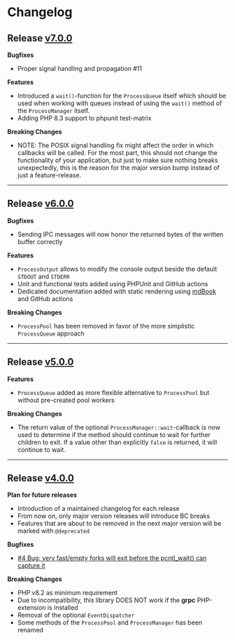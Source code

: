 # Changelog

## Release [v7.0.0](https://github.com/sweikenb/pcntl/releases/tag/v7.0.0)

**Bugfixes**

- Proper signal handling and propagation #11

**Features**

- Introduced a `wait()`-function for the `ProcessQueue` itself which should be used when working with queues instead
  of using the `wait()` method of the `ProcessManager` itself.
- Adding PHP 8.3 support to phpunit test-matrix

**Breaking Changes**

- NOTE: The POSIX signal handling fix might affect the order in which callbacks will be called.
  For the most part, this should not change the functionality of your application, but just to make sure nothing breaks
  unexpectedly, this is the reason for the major version bump instead of just a feature-release.

* * *

## Release [v6.0.0](https://github.com/sweikenb/pcntl/releases/tag/v6.0.0)

**Bugfixes**

- Sending IPC messages will now honor the returned bytes of the written buffer correctly

**Features**

- `ProcessOutput` allows to modify the console output beside the default `STDOUT` and `STDERR`
- Unit and functional tests added using PHPUnit and GitHub actions
- Dedicated documentation added with static rendering using [mdBook](https://rust-lang.github.io/mdBook/) and GitHub
  actions

**Breaking Changes**

- `ProcessPool` has been removed in favor of the more simplistic `ProcessQueue` approach

* * *

## Release [v5.0.0](https://github.com/sweikenb/pcntl/releases/tag/v5.0.0)

**Features**

- `ProcessQueue` added as more flexible alternative to `ProcessPool` but without pre-created pool workers

**Breaking Changes**

- The return value of the optional `ProcessManager::wait`-callback is now used to determine if the method should
  continue to wait for further children to exit. If a value other than explicitly `false` is returned, it will continue
  to wait.

* * *

## Release [v4.0.0](https://github.com/sweikenb/pcntl/releases/tag/v4.0.0)

**Plan for future releases**

- Introduction of a maintained changelog for each release
- From now on, only major version releases will introduce BC breaks
- Features that are about to be removed in the next major version will be marked with `@deprecated`

**Bugfixes**

- [#4 Bug: very fast/empty forks will exit before the pcntl_wait() can capture it](https://github.com/sweikenb/pcntl/issues/4)

**Breaking Changes**

- PHP v8.2 as minimum requirement
- Due to incompatibility, this library DOES NOT work if the **grpc** PHP-extension is installed
- Removal of the optional `EventDispatcher`
- Some methods of the `ProcessPool` and `ProcessManager` has been renamed
